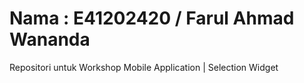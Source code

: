 # Nama : E41202420 / Farul Ahmad Wananda
Repositori untuk Workshop Mobile Application | Selection Widget
